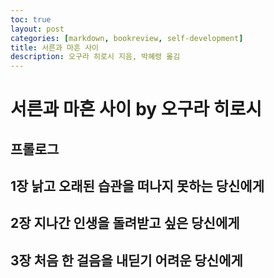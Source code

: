 ```yaml
---
toc: true
layout: post
categories: [markdown, bookreview, self-development]
title: 서른과 마흔 사이
description: 오구라 히로시 지음, 박혜령 옮김
---
```


# 서른과 마흔 사이 by 오구라 히로시
## 프롤로그
## 1장 낡고 오래된 습관을 떠나지 못하는 당신에게


## 2장 지나간 인생을 돌려받고 싶은 당신에게


## 3장 처음 한 걸음을 내딛기 어려운 당신에게


## 

















